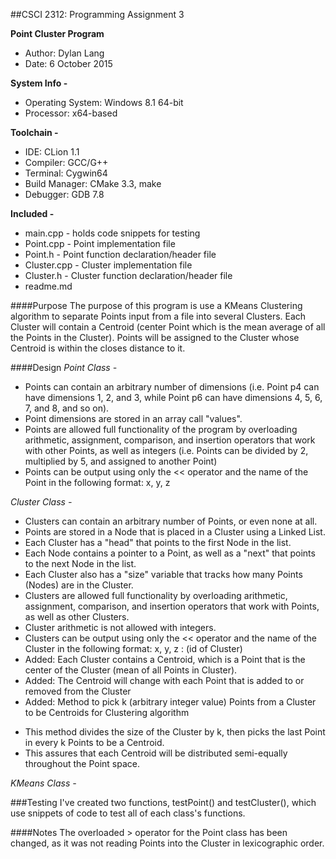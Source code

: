 ##CSCI 2312: Programming Assignment 3

**Point Cluster Program**
* Author:     Dylan Lang
* Date:       6 October 2015

**System Info -**
* Operating System:   Windows 8.1 64-bit
* Processor:          x64-based

**Toolchain -**
* IDE:            CLion 1.1
* Compiler:       GCC/G++
* Terminal:       Cygwin64
* Build Manager:  CMake 3.3, make
* Debugger:       GDB 7.8

**Included -**
* main.cpp      - holds code snippets for testing
* Point.cpp     - Point implementation file
* Point.h       - Point function declaration/header file
* Cluster.cpp   - Cluster implementation file
* Cluster.h     - Cluster function declaration/header file
* readme.md

####Purpose
The purpose of this program is use a KMeans Clustering algorithm to separate Points input from a file into several Clusters.
Each Cluster will contain a Centroid (center Point which is the mean average of all the Points in the Cluster).
Points will be assigned to the Cluster whose Centroid is within the closes distance to it.

####Design
_Point Class -_
* Points can contain an arbitrary number of dimensions (i.e. Point p4 can have dimensions 1, 2, and 3, while Point p6 can have dimensions 4, 5, 6, 7, and 8, and so on).
* Point dimensions are stored in an array call "values".
* Points are allowed full functionality of the program by overloading arithmetic, assignment, comparison, and insertion operators that work with other Points, as well as integers (i.e. Points can be divided by 2, multiplied by 5, and assigned to another Point)
* Points can be output using only the << operator and the name of the Point in the following format: x, y, z

_Cluster Class -_
* Clusters can contain an arbitrary number of Points, or even none at all.
* Points are stored in a Node that is placed in a Cluster using a Linked List.
* Each Cluster has a "head" that points to the first Node in the list.
* Each Node contains a pointer to a Point, as well as a "next" that points to the next Node in the list.
* Each Cluster also has a "size" variable that tracks how many Points (Nodes) are in the Cluster.
* Clusters are allowed full functionality by overloading arithmetic, assignment, comparison, and insertion operators that work with Points, as well as other Clusters.
* Cluster arithmetic is not allowed with integers.
* Clusters can be output using only the << operator and the name of the Cluster in the following format: x, y, z : (id of Cluster)
* Added: Each Cluster contains a Centroid, which is a Point that is the center of the Cluster (mean of all Points in Cluster).
* Added: The Centroid will change with each Point that is added to or removed from the Cluster
* Added: Method to pick k (arbitrary integer value) Points from a Cluster to be Centroids for Clustering algorithm
- This method divides the size of the Cluster by k, then picks the last Point in every k Points to be a Centroid.
- This assures that each Centroid will be distributed semi-equally throughout the Point space.

_KMeans Class -_

###Testing
I've created two functions, testPoint() and testCluster(), which use snippets of code to test all of each class's functions.

####Notes
The overloaded > operator for the Point class has been changed, as it was not reading Points into the Cluster in lexicographic order.

